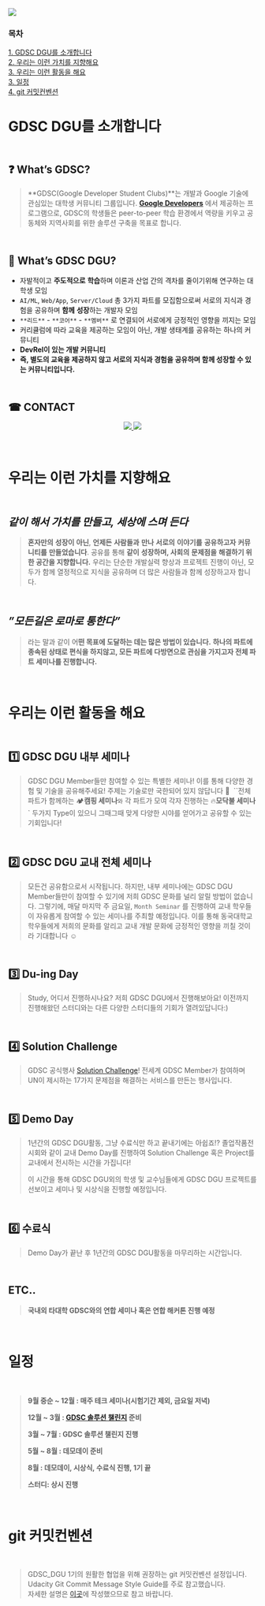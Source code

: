 <img src="https://github.com/nanami-tomoe/Computer_Algorithms_and_Laboratory/assets/123773613/5aba7c37-9292-40b5-8453-c0a1849756a5">

### 목차

[1. GDSC DGU를 소개합니다](#GDSC-DGU를-소개합니다)<br>
[2. 우리는 이런 가치를 지향해요](#우리는-이런-가치를-지향해요)<br>
[3. 우리는 이런 활동을 해요](#우리는-이런-활동을-해요)<br>
[3. 일정](#일정)<br>
[4. git 커밋컨벤션](https://github.com/GDSC-DGU/.github/blob/main/profile/README.md)

# GDSC DGU를 소개합니다

## <br>❓ **What’s GDSC?**

> **GDSC(Google Developer Student Clubs)**는 개발과 Google 기술에 관심있는 대학생 커뮤니티 그룹입니다. [**Google Developers**](https://developers.google.com/) 에서 제공하는 프로그램으로, GDSC의 학생들은 peer-to-peer 학습 환경에서 역량을 키우고 공동체와 지역사회를 위한 솔루션 구축을 목표로 합니다.

## <br>🏫 **What’s GDSC DGU?**

- 자발적이고 **주도적으로** **학습**하며 이론과 산업 간의 격차를 줄이기위해 연구하는 대학생 모임
- `AI/ML`, `Web/App`, `Server/Cloud` 총 3가지 파트를 모집함으로써 서로의 지식과 경험을 공유하며 **함께** **성장**하는 개발자 모임
- `**리드**` - `**코어**` - `**멤버**` 로 연결되어 서로에게 긍정적인 영향을 끼지는 모임
- 커리큘럼에 따라 교육을 제공하는 모임이 아닌, 개발 생태계를 공유하는 하나의 커뮤니티
- **DevRel이 있는 개발 커뮤니티**
- **즉, 별도의 교육을 제공하지 않고 서로의 지식과 경험을 공유하며 함께 성장할 수 있는 커뮤니티입니다.**

## <br>☎ **CONTACT**
<p align="center">
  <a href="http://melonicedlatte.com/](https://www.instagram.com/gdsc.dgu/">
    <img src="https://img.shields.io/badge/instagram-E4405F?style=for-the-badge&logo=instagram&logoColor=white">
  </a>
  <a href="mailto:gdsc.dgu@gmail.com">
    <img src="https://img.shields.io/badge/gmail-EA4335?style=for-the-badge&logo=gmail&logoColor=white">
  </a>
</p>

# <br>우리는 이런 가치를 지향해요

## <br>_**같이 해서 가치를 만들고, 세상에 스며 든다**_

> **혼자만의** **성장이** **아닌**,
> **언제든** **사람들과** **만나** **서로의** **이야기를** **공유하고자** **커뮤니티를** **만들었습니다**. 공유를 통해 **같이** **성장하며, 사회의** **문제점을** **해결하기 위한 공간을 지향합니다.**
> 우리는 단순한 개발실력 향상과 프로젝트 진행이 아닌, 모두가 함께 열정적으로 지식을 공유하며 더 많은 사람들과 함께 성장하고자 합니다.<br>

## <br>_”모든길은 로마로 통한다”_

> 라는 말과 같이 어**떤 목표에 도달하는 데는 많은 방법이 있습니다.**
> **하나의 파트에 종속된 상태로 편식을 하지않고, 모든 파트에 다방면으로 관심을 가지고자 전체 파트 세미나를 진행합니다.**

# <br>우리는 이런 활동을 해요
## <br>1️⃣ GDSC DGU 내부 세미나

> GDSC DGU Member들만 참여할 수 있는 특별한 세미나! 이를 통해 다양한 경험 및 기술을 공유해주세요! 주제는 기술로만 국한되어 있지 않답니다 🙂  ``전체 파트가 함께하는 🏕️**캠핑 세미나**`와` 각 파트가 모여 각자 진행하는 🔥**모닥불 세미나**` 두가지 Type이 있으니 그때그때 맞게 다양한 시야를 얻어가고 공유할 수 있는 기회입니다!

## <br>2️⃣ GDSC DGU 교내 전체 세미나

> 모든건 공유함으로서 시작됩니다. 하지만, 내부 세미나에는 GDSC DGU Member들만이 참여할 수 있기에 저희 GDSC 문화를 널리 알릴 방법이 없습니다. 그렇기에, 매달 마지막 주 금요일, `Month Seminar` 를 진행하여 교내 학우들이 자유롭게 참여할 수 있는 세미나를 주최할 예정입니다. 이를 통해 동국대학교 학우들에게 저희의 문화를 알리고 교내 개발 문화에 긍정적인 영향을 끼칠 것이라 기대합니다 ☺️

## <br>3️⃣ Du-ing Day

> Study, 어디서 진행하시나요? 저희 GDSC DGU에서 진행해보아요! 이전까지 진행해왔던 스터디와는 다른 다양한 스터디들의 기회가 열려있답니다:)

## <br>4️⃣ Solution Challenge

> GDSC 공식행사 [Solution Challenge](https://developers.google.com/community/gdsc-solution-challenge?hl=ko)! 전세계 GDSC Member가 참여하며 UN이 제시하는 17가지 문제점을 해결하는 서비스를 만든는 행사입니다.

## <br>5️⃣ Demo Day

> 1년간의 GDSC DGU활동, 그냥 수료식만 하고 끝내기에는 아쉽죠!? 졸업작품전시회와 같이 교내 Demo Day를 진행하여 Solution Challenge 혹은 Project를 교내에서 전시하는 시간을 가집니다!
> 
> 이 시간을 통해 GDSC DGU외의 학생 및 교수님들에게 GDSC DGU 프로젝트를 선보이고 세미나 및 시상식을 진행할 예정입니다.

## <br>6️⃣ 수료식

> Demo Day가 끝난 후 1년간의 GDSC DGU활동을 마무리하는 시간입니다.

## <br>ETC..

> **국내외 타대학 GDSC와의 연합 세미나 혹은 연합 해커톤 진행 예정**

# <br>일정
<br>

> **9월 중순 ~ 12월 : 매주 테크 세미나(시험기간 제외, 금요일 저녁)**
> 
> **12월 ~ 3월 : [GDSC 솔루션 챌린지](<https://developers.google.com/community/gdsc-solution-challenge?hl=ko>) 준비**
> 
> **3월 ~ 7월 : GDSC 솔루션 챌린지 진행**
> 
> **5월 ~ 8월 : 데모데이 준비**
> 
> **8월 : 데모데이, 시상식, 수료식 진행, 1기 끝**
> 
> **스터디: 상시 진행**

# <br>git 커밋컨벤션
<br>

> GDSC_DGU 1기의 원활한 협업을 위해 권장하는 git 커밋컨벤션 설정입니다.<br>
> Udacity Git Commit Message Style Guide를 주로 참고했습니다.<br>
> 자세한 설명은 [이곳](https://github.com/GDSC-DGU/.github/blob/main/profile/README.md)에 작성했으므로 참고 바랍니다.
